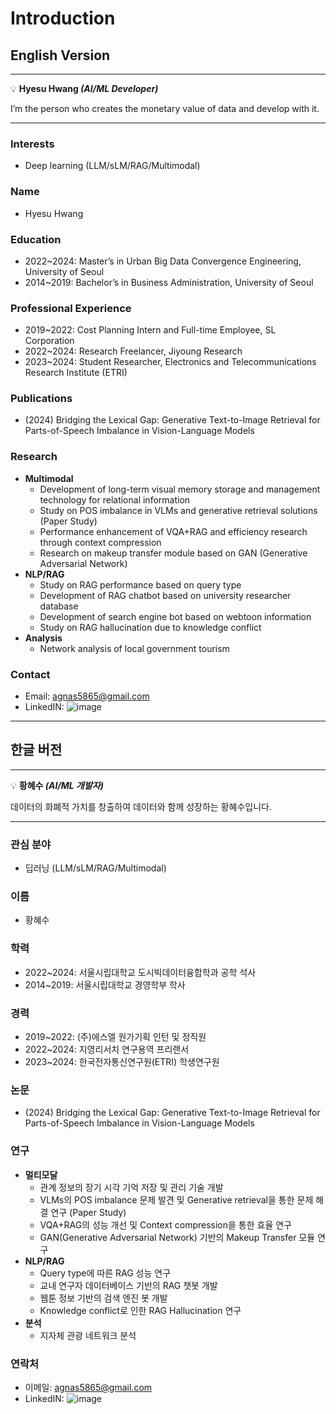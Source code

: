 # Introduction

## English Version

---

💡 **Hyesu Hwang *(AI/ML Developer)***

I’m the person who creates the monetary value of data and develop with it.

---

### Interests
- Deep learning (LLM/sLM/RAG/Multimodal)

### Name
- Hyesu Hwang

### Education
- 2022~2024: Master’s in Urban Big Data Convergence Engineering, University of Seoul
- 2014~2019: Bachelor’s in Business Administration, University of Seoul

### Professional Experience
- 2019~2022: Cost Planning Intern and Full-time Employee, SL Corporation
- 2022~2024: Research Freelancer, Jiyoung Research
- 2023~2024: Student Researcher, Electronics and Telecommunications Research Institute (ETRI)

### Publications
- (2024) Bridging the Lexical Gap: Generative Text-to-Image Retrieval for Parts-of-Speech Imbalance in Vision-Language Models

### Research
- **Multimodal**
  - Development of long-term visual memory storage and management technology for relational information
  - Study on POS imbalance in VLMs and generative retrieval solutions (Paper Study)
  - Performance enhancement of VQA+RAG and efficiency research through context compression
  - Research on makeup transfer module based on GAN (Generative Adversarial Network)
- **NLP/RAG**
  - Study on RAG performance based on query type
  - Development of RAG chatbot based on university researcher database
  - Development of search engine bot based on webtoon information
  - Study on RAG hallucination due to knowledge conflict
- **Analysis**
  - Network analysis of local government tourism

### Contact
- Email: agnas5865@gmail.com
- LinkedIN:
![image](https://github.com/user-attachments/assets/3e334509-f66a-4dfe-9b94-5f7e618d7085)


---

## 한글 버전

---

💡 **황혜수 *(AI/ML 개발자)***

데이터의 화폐적 가치를 창출하여 데이터와 함께 성장하는 황혜수입니다.

---

### 관심 분야
- 딥러닝 (LLM/sLM/RAG/Multimodal)

### 이름
- 황혜수

### 학력
- 2022~2024: 서울시립대학교 도시빅데이터융합학과 공학 석사
- 2014~2019: 서울시립대학교 경영학부 학사

### 경력
- 2019~2022: (주)에스엘 원가기획 인턴 및 정직원
- 2022~2024: 지영리서치 연구용역 프리랜서
- 2023~2024: 한국전자통신연구원(ETRI) 학생연구원

### 논문
- (2024) Bridging the Lexical Gap: Generative Text-to-Image Retrieval for Parts-of-Speech Imbalance in Vision-Language Models

### 연구
- **멀티모달**
  - 관계 정보의 장기 시각 기억 저장 및 관리 기술 개발
  - VLMs의 POS imbalance 문제 발견 및 Generative retrieval을 통한 문제 해결 연구 (Paper Study)
  - VQA+RAG의 성능 개선 및 Context compression을 통한 효율 연구
  - GAN(Generative Adversarial Network) 기반의 Makeup Transfer 모듈 연구
- **NLP/RAG**
  - Query type에 따른 RAG 성능 연구
  - 교내 연구자 데이터베이스 기반의 RAG 챗봇 개발
  - 웹툰 정보 기반의 검색 엔진 봇 개발
  - Knowledge conflict로 인한 RAG Hallucination 연구
- **분석**
  - 지자체 관광 네트워크 분석

### 연락처
- 이메일: agnas5865@gmail.com
- LinkedIN:
![image](https://github.com/user-attachments/assets/3e334509-f66a-4dfe-9b94-5f7e618d7085)
